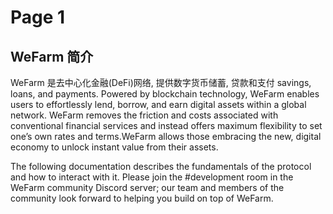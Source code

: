 # Page 1

## WeFarm 简介

WeFarm 是去中心化金融(DeFi)网络, 提供数字货币储蓄, 贷款和支付 savings, loans, and payments. Powered by blockchain technology, WeFarm enables users to effortlessly lend, borrow, and earn digital assets within a global network. WeFarm removes the friction and costs associated with conventional financial services and instead offers maximum flexibility to set one’s own rates and terms.WeFarm allows those embracing the new, digital economy to unlock instant value from their assets.

The following documentation describes the fundamentals of the protocol and how to interact with it. Please join the #development room in the WeFarm community Discord server; our team and members of the community look forward to helping you build on top of WeFarm.
